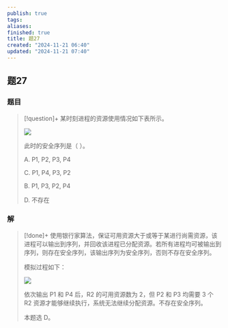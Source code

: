 ```yaml
---
publish: true
tags: 
aliases: 
finished: true
title: 题27
created: "2024-11-21 06:40"
updated: "2024-11-21 07:40"
---
```

## 题27
### 题目
> [!question]+
> 某时刻进程的资源使用情况如下表所示。
> 
> ![](https://pic4.zhimg.com/v2-1f0de9cdd0b9138f8aa78a037f6769cb_r.jpg)
> 
> 此时的安全序列是（ ）。
> 
> A. P1, P2, P3, P4
> 
> C. P1, P4, P3, P2
> 
> B. P1, P3, P2, P4
> 
> D. 不存在
### 解
> [!done]+
> 使用银行家算法，保证可用资源大于或等于某进行尚需资源，该进程可以输出到序列，并回收该进程已分配资源。若所有进程均可被输出到序列，则存在安全序列，该输出序列为安全序列，否则不存在安全序列。
> 
> 模拟过程如下：
> 
> ![](https://pic2.zhimg.com/v2-d10f2178edf56f179a24a973d269742f_r.jpg)
> 
> 依次输出 P1 和 P4 后，R2 的可用资源数为 2，但 P2 和 P3 均需要 3 个 R2 资源才能够继续执行，系统无法继续分配资源。不存在安全序列。
> 
> 本题选 D。
